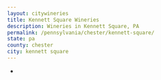 ```yaml
---
layout: citywineries
title: Kennett Square Wineries
description: Wineries in Kennett Square, PA
permalink: /pennsylvania/chester/kennett-square/
state: pa
county: chester
city: kennett square
---
```

-
